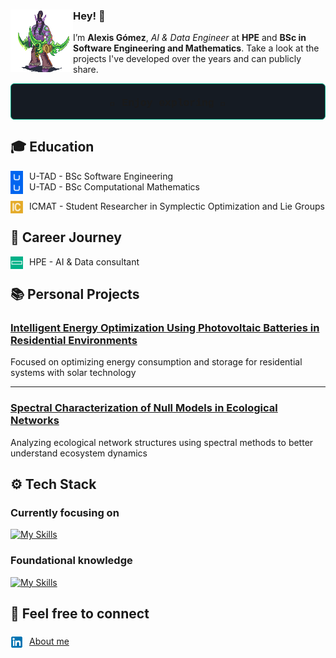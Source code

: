 
<div>
  <img style="width: 100px; height: auto;" align="left" src="assets/illidan.gif" alt="Illidan GIF" />
  <div style="flex: 1;">
    <h3>Hey! 👋</h3>
    <p>
      I’m <strong>Alexis Gómez</strong>, <em>AI & Data Engineer</em> at <strong>HPE</strong>
      and <strong>BSc in Software Engineering and Mathematics</strong>. Take a look at the projects
      I've developed over the years and can publicly share.
    </p>
  </div>
</div>


<div style="background-color: #151b23; border: 1px solid #01A982; border-radius: 6px; font-family: 'SFMono-Regular', Consolas, 'Liberation Mono', Menlo, monospace; font-size: 14px; line-height: 1;">
    <h3 align="center">🚀 Enjoy exploring 🚀</h3>
</div>                                


## 🎓 Education
<ul style="list-style: none; padding-left: 0;">
    <li style="position: relative; padding-left: 30px;">
        <img src="assets/utad.png" alt="Icon" style="width: 20px; height: 20px; position: absolute; left: 0; top: 0;">
        U-TAD - BSc Software Engineering
    </li>
    <li style="position: relative; padding-left: 30px;">
        <img src="assets/utad.png" alt="Icon" style="width: 20px; height: 20px; position: absolute; left: 0; top: 0;">
        U-TAD - BSc Computational Mathematics
    </li>
  <!-- Add more items here -->
</ul>
<ul style="list-style: none; padding-left: 0;">
  <li style="position: relative; padding-left: 30px;">
    <img src="assets/icmat.png" alt="Icon" style="width: 20px; height: 20px; position: absolute; left: 0; top: 0;">
    ICMAT - Student Researcher in Symplectic Optimization and Lie Groups
  </li>
  <!-- Add more items here -->
</ul>

## 💼 Career Journey
<ul style="list-style: none; padding-left: 0;">
    <li style="position: relative; padding-left: 30px;">
        <img src="assets/hpe.png" alt="Icon" style="width: 20px; height: 20px; position: absolute; left: 0; top: 0;">
        HPE - AI & Data consultant
    </li>
  <!-- Add more items here -->
</ul>



## 📚 Personal Projects

### [Intelligent Energy Optimization Using Photovoltaic Batteries in Residential Environments](https://github.com/AlexisGitHu/SmartMicrogrids)


Focused on optimizing energy consumption and storage for residential systems with solar technology

---

### [Spectral Characterization of Null Models in Ecological Networks](https://github.com/AlexisGitHu/BipartiteNetworks_SAA)

Analyzing ecological network structures using spectral methods to better understand ecosystem dynamics


## ⚙️ Tech Stack

### Currently focusing on

[![My Skills](https://skillicons.dev/icons?i=bash,linux,github,vscode,javascript,python,fastapi,pytorch,mongodb,redis,docker,nginx,kubernetes)](https://skillicons.dev)

### Foundational knowledge

[![My Skills](https://skillicons.dev/icons?i=html,css,bootstrap,javascript,typescript,nodejs,postgresql,cassandra,kafka,java,c,tensorflow)](https://skillicons.dev)

## 📱 Feel free to connect
### 
<ul style="list-style: none; padding-left: 0;">
  <li style="position: relative; padding-left: 30px;">
    <img src="assets/linkedin.png" alt="Icon" style="width: 20px; height: 20px; position: absolute; left: 0; top: 0;">
    <a href="https://www.linkedin.com/in/alexis-g%C3%B3mez-chimeno/">About me</a>
  </li>
</ul>

